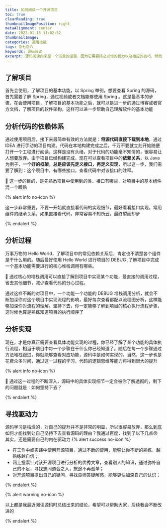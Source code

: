 ```yaml
---
title: 如何阅读一个开源项目
toc: true
clearReading: true
thumbnailImagePosition: right
metaAlignment: center
date: 2022-01-15 11:02:52
thumbnailImage:
categories: 通用技能
tags: 杂七杂八
keywords: 源码阅读
excerpt: 源码阅读向来是一个沉重的话题，因为它需要持之以恒的毅力以及相应的技巧，然而大部分开发人员都做不大，本文就想要总结一下，我们应该如何去阅读一个项目的源码？
---
```


<!-- toc -->

## 了解项目

首先会使用，了解项目的基本功能，以 Spring 举例，想要查看 Spring 的源码，首先需要了解 Spring，通过视频或者文档能够使用 Spring 。这是最基本的步骤，在会使用项目，了解项目的基本功能之后，就可以是进一步的通过博客或者官方文档，了解项目的软件架构，这样可以进一步帮助自己理解软件的基本功能

## 分析代码的依赖体系

通过使用项目后，接下来最简单有效的方法就是：**将源代码直接下载到本地**，通过 IDEA 进行手动的项目构建。代码在本地构建完成之后，千万不要就立刻开始随便打开一个工程进行阅读，这样是没有头绪，对于代码的功能毫不知情的，很容易让人想要放弃。由于项目已经构建完成，现在可以查看项目中的**依赖关系**，以 Java 为例子，**一个好的框架，总是应该先定义接口，再定义实现**，所以这一步，我们需要了解到：这个项目中，有哪些接口，查看代码中对该接口的注释。

:dart: 这一步的目的，是先熟悉项目中使用到的类、接口有哪些，对项目中的基本组件混一个眼熟

{% alert info no-icon %}

这一步非常重要，不要一开始就直接看代码的实现细节，最好看看接口实现，常用组件的继承关系，如果直接看代码，非常容易不知所云，最终望而却步

{% endalert %}

## 分析过程

万事万物的 Hello World，了解项目中的常见依赖关系后，肯定也不清楚各个组件是干什么用的。随后最好使用 Hello World 进行项目的 DEBUG ,了解项目中完成一个基本功能需要进行的核心堆栈调用有哪些。

:dart: 通过核心的堆栈调用可以直接了解到项目中实现某个功能，最直接的调用过程，省去其他细节，减少查看代码的分心过程。

通过这样不断的对项目中，一个功能一个功能的 DEBUG 堆栈调用分析，就会不断加深你对这个项目中实现流程的影响，最好每次查看都配以流程图分析，这样能够加深你对流程的理解。坚持下去，你一定能够了解到项目的核心执行流程步骤，这时候也算是熟练知道项目的执行顺序了

## 分析实现

现在，才是你真正需要查看具体功能实现的过程，你已经了解了某个功能的具体执行流程，相当于项目中每一个步骤在干什么你已经知道了。随后在每一个步骤通过方法堆栈跟进，你就能够查看对应功能，源码中是如何实现的。当然，这一步也是花费众多时间，通过这一过程的学习，代码的逻辑思维等能力将得到很大的提升

{% alert info no-icon %}

:dart: 通过这一过程的不断深入，源码中的具体实现细节一定会被你了解透彻的，剩下的问题就是：如何坚持下去？

{% endalert %}

## 寻找驱动力

源码学习是枯燥的，对自己的提升并不是非常的明显，所以很容易放弃，那么到底如何才能找到让自己坚持下去查看源码的理由？我通过百度，找到了以下几点:cry: 其实，还是需要自己的内在驱动力
{% alert success no-icon %}

- 在工作中或实践中使用开源项目，通过不断的使用，能够让你不断的熟练，越熟练越自信；
- 网上搜索针对该开源项目进行分析的优秀文章，查看别人的知识，通过弥补自己的不足，寻找志同道合之人，旅途不再孤单；
- 对开源项目提出自己的疑问，寻找良师答疑解惑，能够更快加深自己的认识；

{% endalert %}

{% alert warning no-icon %}

以上都是我最近阅读源码时总结出来的结论，希望可以帮助大家，后续我会不断改进的

{% endalert %}
